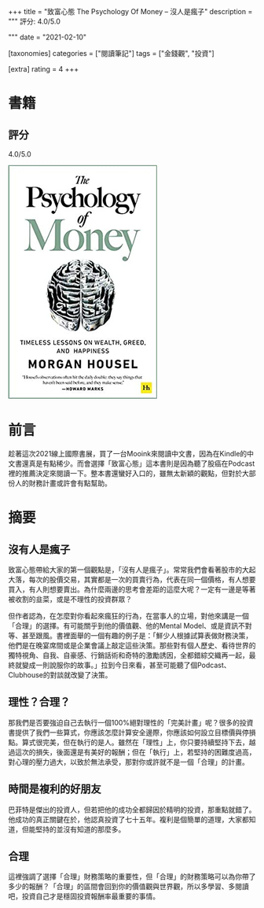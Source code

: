 +++
title = "致富心態 The Psychology Of Money – 沒人是瘋子"
description = """
評分: 4.0/5.0

"""
date = "2021-02-10"

[taxonomies]
categories = ["閱讀筆記"]
tags = ["金錢觀", "投資"]

[extra]
rating = 4
+++

# 書籍
## 評分
4.0/5.0

[![](the-psychology-of-money.jpg)](https://www.goodreads.com/book/show/41881472-the-psychology-of-money)

# 前言
趁著這次2021線上國際書展，買了一台Mooink來閱讀中文書，因為在Kindle的中文書還真是有點稀少。而會選擇「致富心態」這本書則是因為聽了股癌在Podcast裡的推薦決定來閱讀一下。整本書還蠻好入口的，雖無太新穎的觀點，但對於大部份人的財務計畫或許會有點幫助。

# 摘要
## 沒有人是瘋子
致富心態帶給大家的第一個觀點是，「沒有人是瘋子」。常常我們會看著股市的大起大落，每次的股價交易，其實都是一次的買賣行為，代表在同一個價格，有人想要買入，有人則想要賣出。為什麼兩邊的思考會差距的這麼大呢？一定有一邊是等著被收割的韭菜，或是不理性的投資群眾？

但作者認為，在怎麼對你看起來瘋狂的行為，在當事人的立場，對他來講是一個「合理」的選擇。有可能關乎到他的價值觀、他的Mental Model、或是資訊不對等、甚至跟風。書裡面舉的一個有趣的例子是：「鮮少人根據試算表做財務決策，他們是在晚宴席間或是企業會議上敲定這些決策。那些對有個人歷史、看待世界的獨特視角、自我、自豪感、行銷話術和奇特的激勵誘因，全都錯綜交織再一起，最終就變成一則說服你的故事。」拉到今日來看，甚至可能聽了個Podcast、Clubhouse的對談就改變了決策。

## 理性？合理？
那我們是否要強迫自己去執行一個100%絕對理性的「完美計畫」呢？很多的投資書提供了我們一些算式，你應該怎麼計算安全邊際，你應該如何設立目標價與停損點。算式很完美，但在執行的是人。雖然在「理性」上，你只要持續堅持下去，越過這次的損失，後面還是有美好的報酬；但在「執行」上，若堅持的困難度過高，對心理的壓力過大，以致於無法承受，那對你或許就不是一個「合理」的計畫。

## 時間是複利的好朋友
巴菲特是傑出的投資人，但若把他的成功全都歸因於精明的投資，那重點就錯了。他成功的真正關鍵在於，他認真投資了七十五年。複利是個簡單的道理，大家都知道，但能堅持的並沒有知道的那麼多。

## 合理
這裡強調了選擇「合理」財務策略的重要性，但「合理」的財務策略可以為你帶了多少的報酬？「合理」的區間會回到你的價值觀與世界觀，所以多學習、多閱讀吧，投資自己才是穩固投資報酬率最重要的事情。